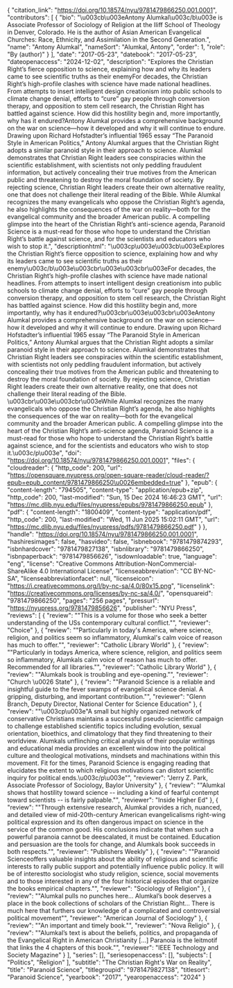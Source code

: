 {
   "citation_link": "https://doi.org/10.18574/nyu/9781479866250.001.0001",
   "contributors": [
     {
       "bio": "\u003cb\u003eAntony Alumkal\u003c/b\u003e is Associate Professor of Sociology of Religion at the Iliff School of Theology in Denver, Colorado. He is the author of Asian American Evangelical Churches: Race, Ethnicity, and Assimilation in the Second Generation.",
       "name": "Antony Alumkal",
       "nameSort": "Alumkal, Antony",
       "order": 1,
       "role": "By (author)"
     }
   ],
   "date": "2017-05-23",
   "datebook": "2017-05-23",
   "dateopenaccess": "2024-12-02",
   "description": "Explores the Christian Right’s fierce opposition to science, explaining how and why its leaders came to see scientific truths as their enemyFor decades, the Christian Right’s high-profile clashes with science have made national headlines. From attempts to insert intelligent design creationism into public schools to climate change denial, efforts to “cure” gay people through conversion therapy, and opposition to stem cell research, the Christian Right has battled against science. How did this hostility begin and, more importantly, why has it endured?Antony Alumkal provides a comprehensive background on the war on science—how it developed and why it will continue to endure. Drawing upon Richard Hofstadter’s influential 1965 essay “The Paranoid Style in American Politics,” Antony Alumkal argues that the Christian Right adopts a similar paranoid style in their approach to science. Alumkal demonstrates that Christian Right leaders see conspiracies within the scientific establishment, with scientists not only peddling fraudulent information, but actively concealing their true motives from the American public and threatening to destroy the moral foundation of society. By rejecting science, Christian Right leaders create their own alternative reality, one that does not challenge their literal reading of the Bible. While Alumkal recognizes the many evangelicals who oppose the Christian Right’s agenda, he also highlights the consequences of the war on reality—both for the evangelical community and the broader American public. A compelling glimpse into the heart of the Christian Right’s anti-science agenda, Paranoid Science is a must-read for those who hope to understand the Christian Right’s battle against science, and for the scientists and educators who wish to stop it.",
   "descriptionhtml": "\u003cp\u003e\u003cb\u003eExplores the Christian Right’s fierce opposition to science, explaining how and why its leaders came to see scientific truths as their enemy\u003c/b\u003e\u003cbr\u003e\u003cbr\u003eFor decades, the Christian Right’s high-profile clashes with science have made national headlines. From attempts to insert intelligent design creationism into public schools to climate change denial, efforts to “cure” gay people through conversion therapy, and opposition to stem cell research, the Christian Right has battled against science. How did this hostility begin and, more importantly, why has it endured?\u003cbr\u003e\u003cbr\u003eAntony Alumkal provides a comprehensive background on the war on science—how it developed and why it will continue to endure. Drawing upon Richard Hofstadter’s influential 1965 essay “The Paranoid Style in American Politics,” Antony Alumkal argues that the Christian Right adopts a similar paranoid style in their approach to science. Alumkal demonstrates that Christian Right leaders see conspiracies within the scientific establishment, with scientists not only peddling fraudulent information, but actively concealing their true motives from the American public and threatening to destroy the moral foundation of society. By rejecting science, Christian Right leaders create their own alternative reality, one that does not challenge their literal reading of the Bible. \u003cbr\u003e\u003cbr\u003eWhile Alumkal recognizes the many evangelicals who oppose the Christian Right’s agenda, he also highlights the consequences of the war on reality—both for the evangelical community and the broader American public. A compelling glimpse into the heart of the Christian Right’s anti-science agenda, Paranoid Science is a must-read for those who hope to understand the Christian Right’s battle against science, and for the scientists and educators who wish to stop it.\u003c/p\u003e",
   "doi": "https://doi.org/10.18574/nyu/9781479866250.001.0001",
   "files": {
     "cloudreader": {
       "http_code": 200,
       "url": "https://opensquare.nyupress.org/open-square-reader/cloud-reader/?epub=epub_content/9781479866250\u0026embedded=true"
     },
     "epub": {
       "content-length": "794505",
       "content-type": "application/epub+zip",
       "http_code": 200,
       "last-modified": "Sun, 15 Dec 2024 16:46:23 GMT",
       "url": "https://mc.dlib.nyu.edu/files/nyupress/epubs/9781479866250.epub"
     },
     "pdf": {
       "content-length": "1800409",
       "content-type": "application/pdf",
       "http_code": 200,
       "last-modified": "Wed, 11 Jun 2025 15:02:11 GMT",
       "url": "https://mc.dlib.nyu.edu/files/nyupress/pdfs/9781479866250.pdf"
     }
   },
   "handle": "https://doi.org/10.18574/nyu/9781479866250.001.0001",
   "hashiresimages": false,
   "hasvideo": false,
   "isbnebook": "9781479874293",
   "isbnhardcover": "9781479827138",
   "isbnlibrary": "9781479866250",
   "isbnpaperback": "9781479856626",
   "isdownloadable": true,
   "language": "eng",
   "license": "Creative Commons Attribution-NonCommercial-ShareAlike 4.0 International License",
   "licenseabbreviation": "CC BY-NC-SA",
   "licenseabbreviationfacet": null,
   "licenseicon": "https://i.creativecommons.org/l/by-nc-sa/4.0/80x15.png",
   "licenselink": "https://creativecommons.org/licenses/by-nc-sa/4.0/",
   "opensquareid": "9781479866250",
   "pages": "256 pages",
   "pressurl": "https://nyupress.org/9781479856626",
   "publisher": "NYU Press",
   "reviews": [
     {
       "review": "\"This is a volume for those who seek a better understanding of the USs contemporary cultural conflict.\"",
       "reviewer": "Choice"
     },
     {
       "review": "\"Particularly in today's America, where science, religion, and politics seem so inflammatory, Alumkal's calm voice of reason has much to offer.\"",
       "reviewer": "Catholic Library World"
     },
     {
       "review": "\"Particularly in todays America, where science, religion, and politics seem so inflammatory, Alumkals calm voice of reason has much to offer. Recommended for all libraries.\"",
       "reviewer": "Catholic Library World"
     },
     {
       "review": "\"Alumkals book is troubling and eye-opening.\"",
       "reviewer": "Church \u0026 State"
     },
     {
       "review": "\"Paranoid Science is a reliable and insightful guide to the fever swamps of evangelical science denial. A gripping, disturbing, and important contribution.\"",
       "reviewer": "Glenn Branch, Deputy Director, National Center for Science Education"
     },
     {
       "review": "\"\u003cp\u003e\"A small but highly organized network of conservative Christians maintains a successful pseudo-scientific campaign to challenge established scientific topics including evolution, sexual orientation, bioethics, and climatology that they find threatening to their worldview. Alumkals unflinching critical analysis of their popular writings and educational media provides an excellent window into the political culture and theological motivations, mindsets and machinations within this movement. Fit for the times, Paranoid Science is engaging reading that elucidates the extent to which religious motivations can distort scientific inquiry for political ends.\u003c/p\u003e\"",
       "reviewer": "Jerry Z. Park, Associate Professor of Sociology, Baylor University"
     },
     {
       "review": "\"Alumkal shows that hostility toward science -- including a kind of fearful contempt toward scientists -- is fairly palpable.\"",
       "reviewer": "Inside Higher Ed"
     },
     {
       "review": "\"Through extensive research, Alumkal provides a rich, nuanced, and detailed view of mid-20th-century American evangelicalisms right-wing political expression and its often dangerous impact on science in the service of the common good. His conclusions indicate that when such a powerful paranoia cannot be deescalated, it must be contained. Education and persuasion are the tools for change, and Alumkals book succeeds in both respects.\"",
       "reviewer": "Publishers Weekly"
     },
     {
       "review": "\"Paranoid Scienceoffers valuable insights about the ability of religious and scientific interests to rally public support and potentially influence public policy. It will be of interestto sociologist who study religion, science, social movements and to those interested in any of the four historical episodes that organize the books empirical chapters.\"",
       "reviewer": "Sociology of Religion"
     },
     {
       "review": "\"Alumkal pulls no punches here… Alumkal’s book deserves a place in the book collections of scholars of the Christian Right... There is much here that furthers our knowledge of a complicated and controversial political movement\"",
       "reviewer": "American Journal of Sociology"
     },
     {
       "review": "\"An important and timely book.\"",
       "reviewer": "Nova Religio"
     },
     {
       "review": "\"Alumkal’s text is about the beliefs, politics, and propaganda of the Evangelical Right in American Christianity [...] Paranoia is the leitmotif that links the 4 chapters of this book.\"",
       "reviewer": "IEEE Technology and Society Magazine"
     }
   ],
   "series": [],
   "seriesopenaccess": [],
   "subjects": [
     "Politics",
     "Religion"
   ],
   "subtitle": "The Christian Right's War on Reality",
   "title": "Paranoid Science",
   "titlegroupid": "9781479827138",
   "titlesort": "Paranoid Science",
   "yearbook": "2017",
   "yearopenaccess": "2024"
 }

